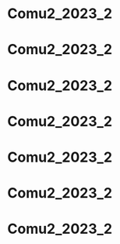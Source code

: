 # Comu2_2023_2
# Comu2_2023_2
# Comu2_2023_2
# Comu2_2023_2
# Comu2_2023_2
# Comu2_2023_2
# Comu2_2023_2
